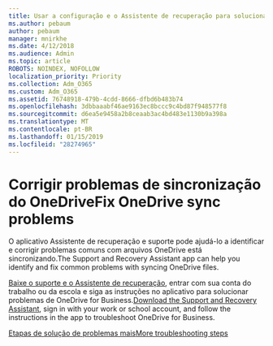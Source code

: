 ```yaml
---
title: Usar a configuração e o Assistente de recuperação para solucionar o OneDrive for Business
ms.author: pebaum
author: pebaum
manager: mnirkhe
ms.date: 4/12/2018
ms.audience: Admin
ms.topic: article
ROBOTS: NOINDEX, NOFOLLOW
localization_priority: Priority
ms.collection: Adm_O365
ms.custom: Adm_O365
ms.assetid: 76748918-479b-4cdd-8666-dfbd6b483b74
ms.openlocfilehash: 3dbbaaabf46ae9163ec8bccc9c4bd87f948577f8
ms.sourcegitcommit: d6ea5e9458a2b8ceaab3ac4bd483e1130b9a398a
ms.translationtype: MT
ms.contentlocale: pt-BR
ms.lasthandoff: 01/15/2019
ms.locfileid: "28274965"
---
```

# <a name="fix-onedrive-sync-problems"></a><span data-ttu-id="11709-102">Corrigir problemas de sincronização do OneDrive</span><span class="sxs-lookup"><span data-stu-id="11709-102">Fix OneDrive sync problems</span></span>

<span data-ttu-id="11709-103">O aplicativo Assistente de recuperação e suporte pode ajudá-lo a identificar e corrigir problemas comuns com arquivos OneDrive está sincronizando.</span><span class="sxs-lookup"><span data-stu-id="11709-103">The Support and Recovery Assistant app can help you identify and fix common problems with syncing OneDrive files.</span></span> 
  
<span data-ttu-id="11709-104">[Baixe o suporte e o Assistente de recuperação](https://aka.ms/sara), entrar com sua conta do trabalho ou da escola e siga as instruções no aplicativo para solucionar problemas de OneDrive for Business.</span><span class="sxs-lookup"><span data-stu-id="11709-104">[Download the Support and Recovery Assistant](https://aka.ms/sara), sign in with your work or school account, and follow the instructions in the app to troubleshoot OneDrive for Business.</span></span> 
  
[<span data-ttu-id="11709-105">Etapas de solução de problemas mais</span><span class="sxs-lookup"><span data-stu-id="11709-105">More troubleshooting steps</span></span>](https://go.microsoft.com/fwlink/?linkid=872097)
  

